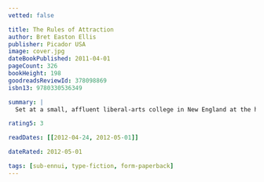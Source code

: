 ```yaml
---
vetted: false

title: The Rules of Attraction
author: Bret Easton Ellis
publisher: Picador USA
image: cover.jpg
dateBookPublished: 2011-04-01
pageCount: 326
bookHeight: 198
goodreadsReviewId: 378098869
isbn13: 9780330536349

summary: |
  Set at a small, affluent liberal-arts college in New England at the height of the Reagan 80s, The Rules of Attraction is a startlingly funny, kaleidoscopic novel about three students with no plans for the future--or even the present--who become entangled in a curious romantic triangle. Bret Easton Ellis trains his incisive gaze on the kids at self-consciously bohemian Camden College and treats their sexual posturings and agonies with a mixture of acrid hilarity and compassion while exposing the moral vacuum at the center of their lives. Lauren changes boyfriends every time she changes majors and still pines for Victor who split for Europe months ago and she might or might not be writing anonymous love letter to ambivalent, hard-drinking Sean, a hopeless romantic who only has eyes for Lauren, even if he ends up in bed with half the campus, and Paul, Lauren's ex, forthrightly bisexual and whose passion masks a shrewd pragmatism. They waste time getting wasted, race from Thirsty Thursday Happy Hours to Dressed To Get Screwed parties to drinks at The Edge of the World or The Graveyard. The Rules of Attraction is a poignant, hilarious take on the death of romance.

rating5: 3

readDates: [[2012-04-24, 2012-05-01]]

dateRated: 2012-05-01

tags: [sub-ennui, type-fiction, form-paperback]
---
```

